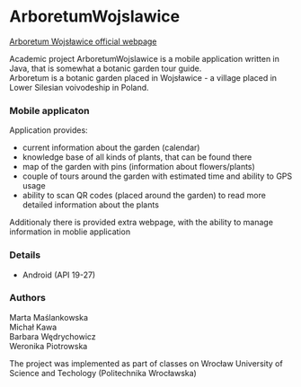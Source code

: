 # ArboretumWojslawice
[Arboretum Wojsławice official webpage](http://arboretumwojslawice.pl/)  

Academic project ArboretumWojslawice is a mobile application written in Java, that is somewhat a botanic garden tour guide.  
Arboretum is a botanic garden placed in Wojsławice - a village placed in Lower Silesian voivodeship in Poland.  

### Mobile applicaton 
Application provides:
- current information about the garden (calendar)
- knowledge base of all kinds of plants, that can be found there
- map of the garden with pins (information about flowers/plants)
- couple of tours around the garden with estimated time and ability to GPS usage
- ability to scan QR codes (placed around the garden) to read more detailed information about the plants

Additionaly there is provided extra webpage, with the ability to manage information in moblie application

### Details
- Android (API 19-27)

### Authors
Marta Maślankowska  
Michał Kawa  
Barbara Wędrychowicz  
Weronika Piotrowska  

The project was implemented as part of classes on Wrocław University of Science and Techology (Politechnika Wrocławska)
